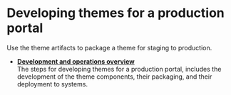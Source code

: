 # Developing themes for a production portal

Use the theme artifacts to package a theme for staging to production.


-   **[Development and operations overview](../developing_theme/dev_op_overview/index.md)**  
The steps for developing themes for a production portal, includes the development of the theme components, their packaging, and their deployment to systems. 



